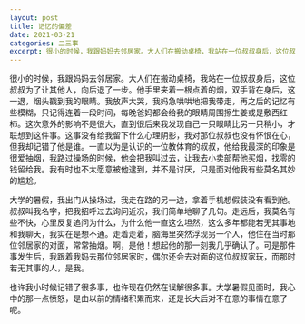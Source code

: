 ```yaml
---
layout: post
title: 记忆的偏差
date: 2021-03-21
categories: 二三事
excerpt: 很小的时候，我跟妈妈去邻居家。大人们在搬动桌椅，我站在一位叔叔身后，这位叔叔为了让其他人，向后退了一步。他手里夹着一根点着的烟，双手背在身后，这一退，烟头戳到我的眼睛。
---
```

很小的时候，我跟妈妈去邻居家。大人们在搬动桌椅，我站在一位叔叔身后，这位叔叔为了让其他人，向后退了一步。他手里夹着一根点着的烟，双手背在身后，这一退，烟头戳到我的眼睛。我放声大哭，我妈急哄哄地把我带走，再之后的记忆有些模糊，只记得连着一段时间，每晚爸妈都会给我的眼睛周围擦生姜或是敷西红柿。这次意外的影响不是很大，直到很后来我发现自己一只眼睛比另一只稍小，才联想到这件事。这事没有给我留下什么心理阴影，我对那位叔叔也没有怀恨在心，但我却记错了他是谁。一直以为是认识的一位教体育的叔叔，他给我最深的印象是很爱抽烟，我路过操场的时候，他会把我叫过去，让我去小卖部帮他买烟，找零的钱留给我。我有时也不太愿意被他逮到，并不是讨厌，只是面对他我有些莫名其妙的尴尬。

大学的暑假，我出门从操场过，我走在路的另一边，拿着手机想假装没有看到他。叔叔叫我名字，把我招呼过去询问近况，我们简单地聊了几句。走远后，我莫名有些不快，心里反复追问为什么，为什么他一直这么坦然，这么多年都能若无其事地和我聊天，我实在是想不通。走着走着，脑海里突然浮现另一个人，他住在当时那位邻居家的对面，常常抽烟。啊，是他！想起他的那一刻我几乎确认了。可是那件事发生后，我跟着我妈去那位邻居家时，偶尔还会去对面的这位叔叔家玩，而那时若无其事的人，是我。

也许我小时候记错了很多事，也许现在仍然在误解很多事。大学暑假见面时，我心中的那一点愤怒，是由以前的情绪积累而来，还是长大后对不在意的事情在意了呢。